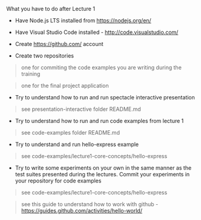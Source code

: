 What you have to do after Lecture 1

* Have Node.js LTS installed from https://nodejs.org/en/

* Have Visual Studio Code installed - http://code.visualstudio.com/

* Create https://github.com/ account

* Create two repositories 

> one for commiting the code examples you are writing during the training

> one for the final project application

* Try to understand how to run and run spectacle interactive presentation

> see presentation-interactive folder README.md

* Try to understand how to run and run code examples from lecture 1

> see code-examples folder README.md

* Try to understand and run hello-express example

> see code-examples/lecture1-core-concepts/hello-express

* Try to write some experiments on your own in the same manner as the test suites presented during the lectures. Commit your experiments in your repository for code examples

> see code-examples/lecture1-core-concepts/hello-express

> see this guide to understand how to work with github - https://guides.github.com/activities/hello-world/
